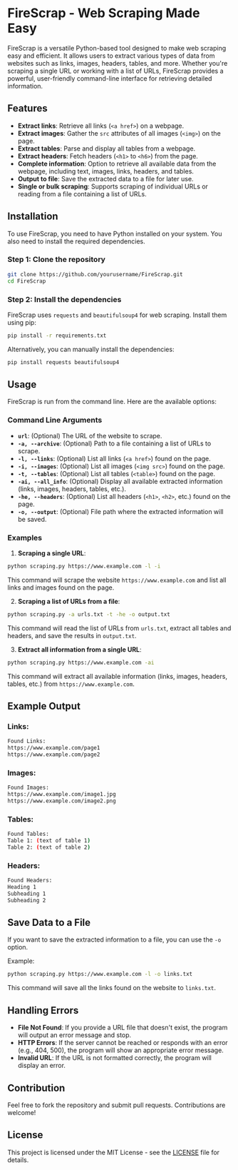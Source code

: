 
# FireScrap - Web Scraping Made Easy

FireScrap is a versatile Python-based tool designed to make web scraping easy and efficient. It allows users to extract various types of data from websites such as links, images, headers, tables, and more. Whether you're scraping a single URL or working with a list of URLs, FireScrap provides a powerful, user-friendly command-line interface for retrieving detailed information.

## Features

- **Extract links**: Retrieve all links (`<a href>`) on a webpage.
- **Extract images**: Gather the `src` attributes of all images (`<img>`) on the page.
- **Extract tables**: Parse and display all tables from a webpage.
- **Extract headers**: Fetch headers (`<h1>` to `<h6>`) from the page.
- **Complete information**: Option to retrieve all available data from the webpage, including text, images, links, headers, and tables.
- **Output to file**: Save the extracted data to a file for later use.
- **Single or bulk scraping**: Supports scraping of individual URLs or reading from a file containing a list of URLs.

## Installation

To use FireScrap, you need to have Python installed on your system. You also need to install the required dependencies.

### Step 1: Clone the repository

```bash
git clone https://github.com/yourusername/FireScrap.git
cd FireScrap
```

### Step 2: Install the dependencies

FireScrap uses `requests` and `beautifulsoup4` for web scraping. Install them using pip:

```bash
pip install -r requirements.txt
```

Alternatively, you can manually install the dependencies:

```bash
pip install requests beautifulsoup4
```

## Usage

FireScrap is run from the command line. Here are the available options:

### Command Line Arguments

- **`url`**: (Optional) The URL of the website to scrape.
- **`-a, --archive`**: (Optional) Path to a file containing a list of URLs to scrape.
- **`-l, --links`**: (Optional) List all links (`<a href>`) found on the page.
- **`-i, --images`**: (Optional) List all images (`<img src>`) found on the page.
- **`-t, --tables`**: (Optional) List all tables (`<table>`) found on the page.
- **`-ai, --all_info`**: (Optional) Display all available extracted information (links, images, headers, tables, etc.).
- **`-he, --headers`**: (Optional) List all headers (`<h1>`, `<h2>`, etc.) found on the page.
- **`-o, --output`**: (Optional) File path where the extracted information will be saved.

### Examples

1. **Scraping a single URL**:

```bash
python scraping.py https://www.example.com -l -i
```

This command will scrape the website `https://www.example.com` and list all links and images found on the page.

2. **Scraping a list of URLs from a file**:

```bash
python scraping.py -a urls.txt -t -he -o output.txt
```

This command will read the list of URLs from `urls.txt`, extract all tables and headers, and save the results in `output.txt`.

3. **Extract all information from a single URL**:

```bash
python scraping.py https://www.example.com -ai
```

This command will extract all available information (links, images, headers, tables, etc.) from `https://www.example.com`.

## Example Output

### Links:

```bash
Found Links:
https://www.example.com/page1
https://www.example.com/page2
```

### Images:

```bash
Found Images:
https://www.example.com/image1.jpg
https://www.example.com/image2.png
```

### Tables:

```bash
Found Tables:
Table 1: (text of table 1)
Table 2: (text of table 2)
```

### Headers:

```bash
Found Headers:
Heading 1
Subheading 1
Subheading 2
```

## Save Data to a File

If you want to save the extracted information to a file, you can use the `-o` option.

Example:

```bash
python scraping.py https://www.example.com -l -o links.txt
```

This command will save all the links found on the website to `links.txt`.

## Handling Errors

- **File Not Found**: If you provide a URL file that doesn't exist, the program will output an error message and stop.
- **HTTP Errors**: If the server cannot be reached or responds with an error (e.g., 404, 500), the program will show an appropriate error message.
- **Invalid URL**: If the URL is not formatted correctly, the program will display an error.

## Contribution

Feel free to fork the repository and submit pull requests. Contributions are welcome!

## License

This project is licensed under the MIT License - see the [LICENSE](LICENSE) file for details.

